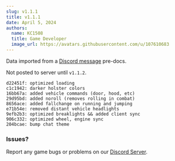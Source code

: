 ```yaml
---
slug: v1.1.1
title: v1.1.1
date: April 5, 2024
authors:
  name: KC1508
  title: Game Developer
  image_url: https://avatars.githubusercontent.com/u/107610683
---
```


<head>
  <title>Backlot - v1.1.1</title>
</head>

Data imported from a [Discord message](https://discord.com/channels/1220214123954966548/1220219265681068053/1225723727355056209) pre-docs.

Not posted to server until `v1.1.2`.
```
d22451f: optimized loading
c1c1942: darker holster colors
16bb67a: added vehicle commands (door, hood, etc)
29d95bd: added noroll (removes rolling in combat)
8656ace: added fallchange on running and jumping
e71b54e: removed distant vehicle headlights
9efb2b3: optimized breaklights && added client sync
906c332: optimized wheel, engine sync
204bcae: bump chat theme
```

<!--truncate-->

### Issues? 
Report any game bugs or problems on our [Discord Server](https://backlot.city/discord).